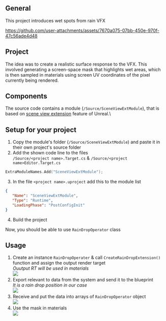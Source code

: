 ## General

This project introduces wet spots from rain VFX

https://github.com/user-attachments/assets/7670a075-07bb-450e-970f-47c56ade4d48

## Project

The idea was to create a realistic surface response to the VFX. This involved generating a screen-space mask that highlights wet areas, which is then sampled in materials using screen UV coordinates of the pixel currently being rendered.

## Components

The source code contains a module (`/Source/SceneViewExtModule`), that is based on [scene view extension](https://dev.epicgames.com/community/learning/knowledge-base/0ql6/unreal-engine-using-sceneviewextension-to-extend-the-rendering-system) feature of Unreal.\

## Setup for your project
1. Copy the module's folder (`/Source/SceneViewExtModule`) and paste it in their own project's source folder
2. Add the shown code line to the files\
   `/Source/<project name>.Target.cs` & `/Source/<project name>Editor.Target.cs`
```cpp
ExtraModuleNames.Add("SceneViewExtModule");
```
3. In the file `<project name>.uproject` add this to the module list
```json
{
   "Name": "SceneViewExtModule",
   "Type": "Runtime",
   "LoadingPhase": "PostConfigInit"
}  
```
4. Build the project

Now, you should be able to use `RainDropOperator` class

## Usage

1. Create an instance `RainDropOperater` & call `CreateRainDropExtension()` function and assign the output render target\
   *Ouutput RT will be used in materials*\
   <img src="https://github.com/user-attachments/assets/a67cebe0-e11c-438e-a3e8-0905fdaad9e9">
2. Export relevant to data from the system and send it to the blueprint\
   *It is a rain drop position in our case*\
   <img src="https://github.com/user-attachments/assets/2979dcbc-c777-4343-b303-71822d49a7e5">
3. Receive and put the data into arrays of `RainDropOperator` object\
   <img src="https://github.com/user-attachments/assets/d094033e-44ea-4d93-9bba-8d8da1f4cc3c">
4. Use the mask in materials\
   <img src="https://github.com/user-attachments/assets/7e24bc85-1015-4a09-b1ea-fe8302683623">

